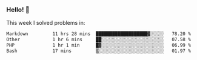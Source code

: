 ### Hello! 👋

This week I solved problems in:

<!--START_SECTION:waka-->

```txt
Markdown         11 hrs 28 mins  ███████████████████▓░░░░░   78.20 %
Other            1 hr 6 mins     ██░░░░░░░░░░░░░░░░░░░░░░░   07.58 %
PHP              1 hr 1 min      █▓░░░░░░░░░░░░░░░░░░░░░░░   06.99 %
Bash             17 mins         ▒░░░░░░░░░░░░░░░░░░░░░░░░   01.97 %
```

<!--END_SECTION:waka-->
